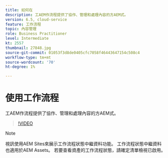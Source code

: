 ```yaml
---
title: 如何在
description: 工AEM作流程提供了協作、管理和處理內容的方AEM式。
version: 6.5, cloud-service
feature: 工作流程
topic: 內容管理
role: Business Practitioner
level: Intermediate
kt: 2557
thumbnail: 27848.jpg
source-git-commit: 01053f3d8de0405cfc7058f46443647154c508c4
workflow-type: tm+mt
source-wordcount: '70'
ht-degree: 1%

---
```



# 使用工作流程

工AEM作流程提供了協作、管理和處理內容的方AEM式。

>[!VIDEO](https://video.tv.adobe.com/v/27848/?quality=12&learn=on)

>[!NOTE]
>
> 視訊使用AEM Sites來展示工作流程狀態中繼資料功能。 工作流程狀態中繼資料也適用於AEM Assets。 若要查看資產的工作流程狀態，請確定清單檢視已啟用。
